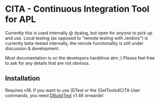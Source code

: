 # CITA - Continuous Integration Tool for APL

Currently this is used internally @ dyalog, but open for anyone to
pick up and use. Local testing (as opposed to "remote testing with Jenkins")
is currently beta-tested internally, the remote functionality is still under
discussion & development.

Most documentation is on the developers harddrive atm ;)  Please feel free to
ask for any details that are not obvious.

## Installation

Requires v18. If you want to use ]DTest or the ]GetTools4CITA User commands,
you need [DBuildTest](https://github.com/Dyalog/DBuildTest) v1.46 onwards!

